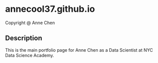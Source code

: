 # annecool37.github.io
Copyright @ Anne Chen

## Description
This is the main portfolio page for Anne Chen as a Data Scientist at NYC Data Science Academy.
